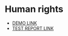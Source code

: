 # Human rights

- [DEMO LINK](https://anastasiiaaliinyk.github.io/layout_human-rights/index.html) 
- [TEST REPORT LINK](https://anastasiiaaliinyk.github.io/layout_human-rights/report/html_report/)
